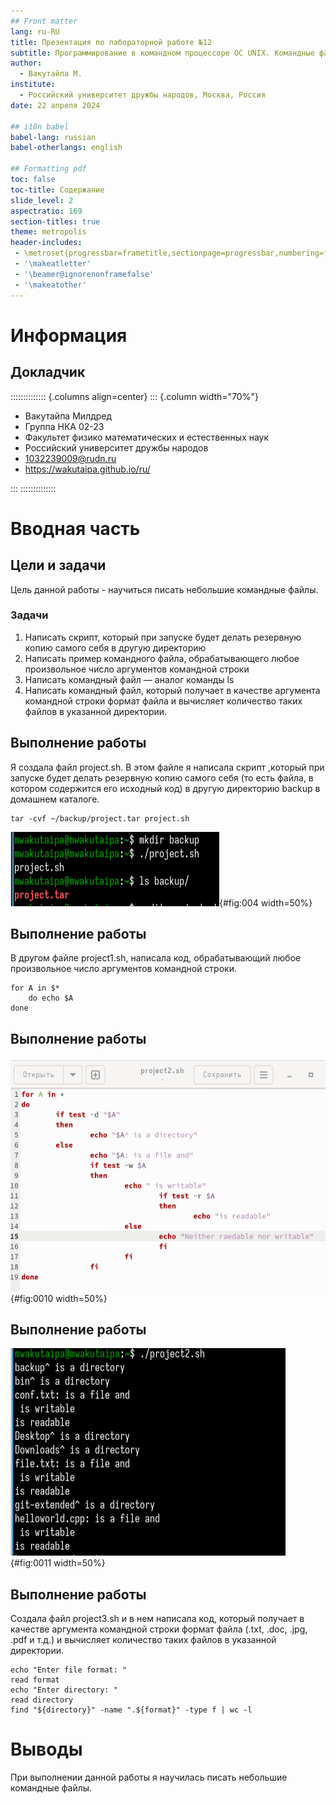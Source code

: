 ```yaml
---
## Front matter
lang: ru-RU
title: Презентация по лабораторной работе №12
subtitle: Программирование в командном процессоре ОС UNIX. Командные файлы
author:
  - Вакутайпа М.
institute:
  - Российский университет дружбы народов, Москва, Россия
date: 22 апреля 2024

## i18n babel
babel-lang: russian
babel-otherlangs: english

## Formatting pdf
toc: false
toc-title: Содержание
slide_level: 2
aspectratio: 169
section-titles: true
theme: metropolis
header-includes:
 - \metroset{progressbar=frametitle,sectionpage=progressbar,numbering=fraction}
 - '\makeatletter'
 - '\beamer@ignorenonframefalse'
 - '\makeatother'
---
```


# Информация

## Докладчик

:::::::::::::: {.columns align=center}
::: {.column width="70%"}

  * Вакутайпа Милдред
  * Группа НКА 02-23
  * Факультет физико математических и естественных наук
  * Российский университет дружбы народов
  * [1032239009@rudn.ru](mailto:1032239009@rudn.ru)
  * <https://wakutaipa.github.io/ru/>

:::
::::::::::::::

# Вводная часть

## Цели и задачи

Цель данной работы - научиться писать небольшие командные файлы.

### Задачи

1. Написать скрипт, который при запуске будет делать резервную копию самого себя в другую директорию
2. Написать пример командного файла, обрабатывающего любое произвольное число аргументов командной строки
3. Написать командный файл — аналог команды ls
4. Написать командный файл, который получает в качестве аргумента командной строки формат файла и вычисляет количество таких файлов в указанной директории.

## Выполнение работы

Я создала файл project.sh. В этом файле я написала скрипт ,который при запуске будет делать резервную копию самого себя (то есть файла, в котором содержится его исходный код) в другую директорию backup в домашнем каталоге.

```
tar -cvf ~/backup/project.tar project.sh
```
![Запуск файла](image/4.PNG){#fig:004 width=50%}

## Выполнение работы

В другом файле project1.sh, написала код, обрабатывающий любое произвольное число аргументов командной строки.

```
for A in $*
	do echo $A
done
```

## Выполнение работы

![Программа project2.sh](image/10.PNG){#fig:0010 width=50%}

## Выполнение работы

![Запуск программы](image/11.PNG){#fig:0011 width=50%}

## Выполнение работы

Создала файл project3.sh и в нем написала код, который получает в качестве аргумента командной строки формат файла (.txt, .doc, .jpg, .pdf и т.д.) и вычисляет количество таких файлов в указанной директории.

```
echo "Enter file format: "
read format
echo "Enter directory: "
read directory 
find "${directory}" -name ".${format}" -type f | wc -l
```

# Выводы

При выполнении данной работы я научилась писать небольшие командные файлы.
